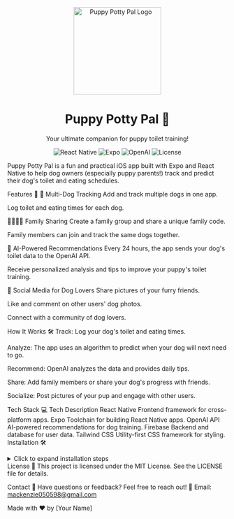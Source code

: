 <div align="center"> <img src="logo.png" alt="Puppy Potty Pal Logo" width="200" /> <h1>Puppy Potty Pal 🐾</h1> <p>Your ultimate companion for puppy toilet training!</p> <p> <img src="https://img.shields.io/badge/React_Native-20232A?style=for-the-badge&logo=react&logoColor=61DAFB" alt="React Native" /> <img src="https://img.shields.io/badge/Expo-000020?style=for-the-badge&logo=expo&logoColor=white" alt="Expo" /> <img src="https://img.shields.io/badge/OpenAI-412991?style=for-the-badge&logo=openai&logoColor=white" alt="OpenAI" /> <img src="https://img.shields.io/badge/License-MIT-blue.svg?style=for-the-badge" alt="License" /> </p> </div>

Puppy Potty Pal is a fun and practical iOS app built with Expo and React Native to help dog owners (especially puppy parents!) track and predict their dog's toilet and eating schedules.

Features 🚀
🐶 Multi-Dog Tracking
Add and track multiple dogs in one app.

Log toilet and eating times for each dog.

👨‍👩‍👧‍👦 Family Sharing
Create a family group and share a unique family code.

Family members can join and track the same dogs together.

🤖 AI-Powered Recommendations
Every 24 hours, the app sends your dog's toilet data to the OpenAI API.

Receive personalized analysis and tips to improve your puppy's toilet training.

📸 Social Media for Dog Lovers
Share pictures of your furry friends.

Like and comment on other users' dog photos.

Connect with a community of dog lovers.

How It Works 🛠️
Track: Log your dog's toilet and eating times.

Analyze: The app uses an algorithm to predict when your dog will next need to go.

Recommend: OpenAI analyzes the data and provides daily tips.

Share: Add family members or share your dog's progress with friends.

Socialize: Post pictures of your pup and engage with other users.

Tech Stack 💻
Tech	Description
React Native	Frontend framework for cross-platform apps.
Expo	Toolchain for building React Native apps.
OpenAI API	AI-powered recommendations for dog training.
Firebase	Backend and database for user data.
Tailwind CSS	Utility-first CSS framework for styling.
Installation 🛠️
<details> <summary>Click to expand installation steps</summary>
bash
Copy
# Clone the repository
git clone https://github.com/your-username/puppy-potty-pal.git
cd puppy-potty-pal

# Install dependencies
npm install

# Set up environment variables
cp .env.example .env
# Add your OpenAI API key and Firebase credentials to .env

# Start the development server
expo start
</details>
License 📜
This project is licensed under the MIT License. See the LICENSE file for details.

Contact 📧
Have questions or feedback? Feel free to reach out!
📩 Email: mackenzie050598@gmail.com

Made with ❤️ by [Your Name]
